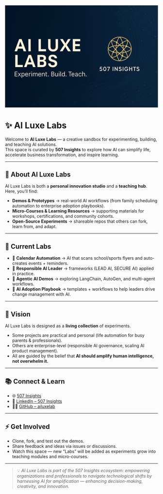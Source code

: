 ![AI Luxe Labs Banner](.A_banner_for_AI_Luxe_Labs_is_featured_in_the_digit.png)

# ✨ AI Luxe Labs

Welcome to **AI Luxe Labs** — a creative sandbox for experimenting, building, and teaching AI solutions.  
This space is curated by **507 Insights** to explore how AI can simplify life, accelerate business transformation, and inspire learning.

---

## 🌟 About AI Luxe Labs
AI Luxe Labs is both a **personal innovation studio** and a **teaching hub**.  
Here, you’ll find:
- **Demos & Prototypes** → real-world AI workflows (from family scheduling automation to enterprise adoption playbooks).  
- **Micro-Courses & Learning Resources** → supporting materials for workshops, certifications, and community cohorts.  
- **Open-Source Experiments** → shareable repos that others can fork, learn from, and adapt.  

---

## 🧪 Current Labs
- 📅 **Calendar Automation** → AI that scans school/sports flyers and auto-creates events + reminders.  
- 🤝 **Responsible AI Leader** → frameworks (LEAD AI, SECURE AI) applied in practice.  
- 🤖 **Agentic AI Demos** → exploring LangChain, AutoGen, and multi-agent workflows.  
- 🚀 **AI Adoption Playbook** → templates + workflows to help leaders drive change management with AI.  

---

## 🔮 Vision
AI Luxe Labs is designed as a **living collection** of experiments.  
- Some projects are practical and personal (life automation for busy parents & professionals).  
- Others are enterprise-level (responsible AI governance, scaling AI product management).  
- All are guided by the belief that **AI should amplify human intelligence, not overwhelm it.**

---

## 📚 Connect & Learn
- 🌐 [507 Insights](https://507insights.com)
- 💼 [LinkedIn – 507 Insights](https://www.linkedin.com/company/507insights)  
- 🧑‍💻 [GitHub – ailuxelab](https://github.com/ailuxelab)  

---

## ⚡ Get Involved
- Clone, fork, and test out the demos.  
- Share feedback and ideas via issues or discussions.  
- Watch this space — new “Labs” will be added as experiments grow into teaching modules and micro-courses.  

---

> 💡 *AI Luxe Labs is part of the 507 Insights ecosystem: empowering organizations and professionals to navigate technological shifts by harnessing AI for amplification — enhancing decision-making, creativity, and innovation.*
